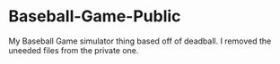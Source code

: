 # Baseball-Game-Public
 My Baseball Game simulator thing based off of deadball. I removed the uneeded files from the private one.
